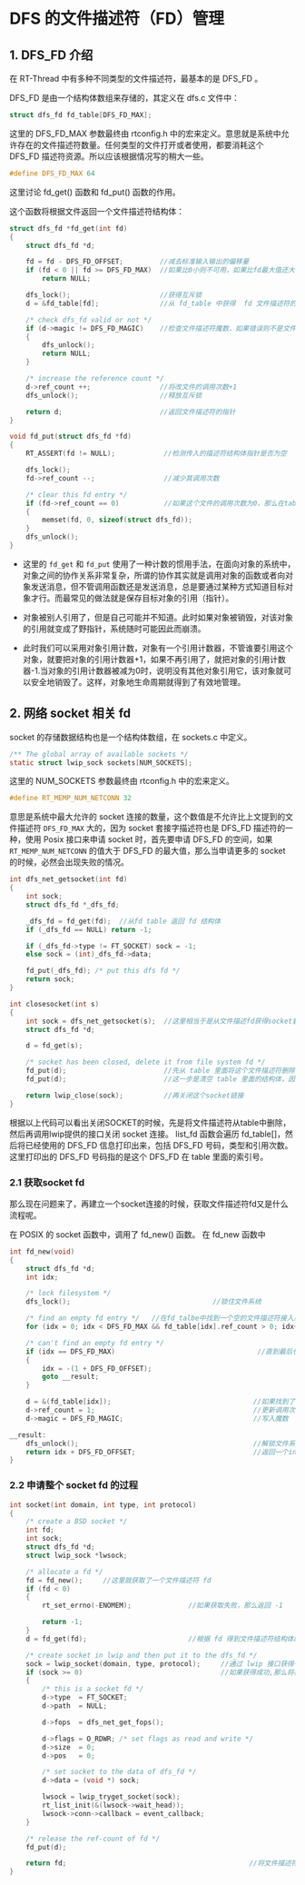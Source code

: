 # DFS 的文件描述符（FD）管理
## 1. DFS_FD 介绍

在 RT-Thread 中有多种不同类型的文件描述符，最基本的是 DFS_FD 。

DFS_FD 是由一个结构体数组来存储的，其定义在 dfs.c 文件中：
```c
struct dfs_fd fd_table[DFS_FD_MAX];
```
这里的 DFS_FD_MAX 参数最终由 rtconfig.h 中的宏来定义。意思就是系统中允许存在的文件描述符数量。任何类型的文件打开或者使用，都要消耗这个 DFS_FD 描述符资源。所以应该根据情况写的稍大一些。
```c
#define DFS_FD_MAX 64
```

这里讨论 fd_get() 函数和 fd_put() 函数的作用。

这个函数将根据文件返回一个文件描述符结构体：

```c
struct dfs_fd *fd_get(int fd)
{
    struct dfs_fd *d;

    fd = fd - DFS_FD_OFFSET;         //减去标准输入输出的偏移量
    if (fd < 0 || fd >= DFS_FD_MAX)  //如果比0小则不可用，如果比fd最大值还大，也不允许，所以返回NULL
        return NULL;

    dfs_lock();                      //获得互斥锁
    d = &fd_table[fd];               //从 fd_table 中获得  fd 文件描述符的指针

    /* check dfs_fd valid or not */
    if (d->magic != DFS_FD_MAGIC)    //检查文件描述符魔数，如果错误则不是文件描述符，返回NULL
    {
        dfs_unlock();
        return NULL;
    }

    /* increase the reference count */
    d->ref_count ++;                 //将改文件的调用次数+1
    dfs_unlock();                    //释放互斥锁

    return d;                        //返回文件描述符的指针
}

void fd_put(struct dfs_fd *fd)
{
    RT_ASSERT(fd != NULL);            //检测传入的描述符结构体指针是否为空

    dfs_lock();
    fd->ref_count --;                 //减少其调用次数

    /* clear this fd entry */
    if (fd->ref_count == 0)           //如果这个文件的调用次数为0，那么在table中清空这个描述符的信息，这里相当于使释放这个描述符了
    {
        memset(fd, 0, sizeof(struct dfs_fd));  
    }
    dfs_unlock();
}

```

- 这里的 `fd_get` 和 `fd_put`    使用了一种计数的惯用手法，在面向对象的系统中，对象之间的协作关系非常复杂，所谓的协作其实就是调用对象的函数或者向对象发送消息，但不管调用函数还是发送消息，总是要通过某种方式知道目标对象才行。而最常见的做法就是保存目标对象的引用（指针）。

- 对象被别人引用了，但是自己可能并不知道。此时如果对象被销毁，对该对象的引用就变成了野指针，系统随时可能因此而崩溃。

- 此时我们可以采用对象引用计数，对象有一个引用计数器，不管谁要引用这个对象，就要把对象的引用计数器+1，如果不再引用了，就把对象的引用计数器-1.当对象的引用计数器被减为0时，说明没有其他对象引用它，该对象就可以安全地销毁了。这样，对象地生命周期就得到了有效地管理。


## 2. 网络 socket 相关 fd

socket 的存储数据结构也是一个结构体数组，在 sockets.c 中定义。
```c
/** The global array of available sockets */
static struct lwip_sock sockets[NUM_SOCKETS];
```
这里的 NUM_SOCKETS 参数最终由 rtconfig.h 中的宏来定义。
```c
#define RT_MEMP_NUM_NETCONN 32
```
意思是系统中最大允许的 socket 连接的数量，这个数值是不允许比上文提到的文件描述符 `DFS_FD_MAX` 大的，因为 socket 套接字描述符也是 DFS_FD 描述符的一种，使用 Posix 接口来申请 socket 时，首先要申请 DFS_FD  的空间，如果 `RT_MEMP_NUM_NETCONN` 的值大于 DFS_FD 的最大值，那么当申请更多的 socket 的时候，必然会出现失败的情况。

```c
int dfs_net_getsocket(int fd)
{
    int sock;
    struct dfs_fd *_dfs_fd; 

    _dfs_fd = fd_get(fd);  //从fd table 返回 fd 结构体
    if (_dfs_fd == NULL) return -1;

    if (_dfs_fd->type != FT_SOCKET) sock = -1;
    else sock = (int)_dfs_fd->data;

    fd_put(_dfs_fd); /* put this dfs fd */
    return sock;
}

int closesocket(int s)
{
    int sock = dfs_net_getsocket(s);  //这里相当于是从文件描述fd获得socket套接字
    struct dfs_fd *d;

    d = fd_get(s);

    /* socket has been closed, delete it from file system fd */
    fd_put(d);                        //先从 table 里面将这个文件描述符删除  这一步是减少其调用次数
    fd_put(d);                        //这一步是清空 table 里面的结构体，因为前面dfs_net_getsocket 里面给调用次数+1，fd_get又+1，所以这里要put两次

    return lwip_close(sock);          //再关闭这个socket链接
}
```
根据以上代码可以看出关闭SOCKET的时候，先是将文件描述符从table中删除，然后再调用lwip提供的接口关闭 socket 连接。
list_fd 函数会遍历 fd_table[]，然后将已经使用的 DFS_FD 信息打印出来，包括 DFS_FD 号码，类型和引用次数。这里打印出的 DFS_FD 号码指的是这个 DFS_FD 在 table 里面的索引号。

### 2.1 获取socket fd 

那么现在问题来了，再建立一个socket连接的时候，获取文件描述符fd又是什么流程呢。

在 POSIX 的 socket 函数中，调用了 fd_new() 函数。
在 fd_new 函数中
```c
int fd_new(void)
{
    struct dfs_fd *d;
    int idx;

    /* lock filesystem */
    dfs_lock();                                   //锁住文件系统

    /* find an empty fd entry */   //在fd_talbe中找到一个空的文件描述符接入点，条件是某个描述符的接入点的调用次数为0
    for (idx = 0; idx < DFS_FD_MAX && fd_table[idx].ref_count > 0; idx++);  

    /* can't find an empty fd entry */ 
    if (idx == DFS_FD_MAX)                                   //直到最后也没有找到，那么到最后返回一个负数
    {
        idx = -(1 + DFS_FD_OFFSET);
        goto __result;
    }

    d = &(fd_table[idx]);                                   //如果找到了一个空的位置那么将这个位置的指针赋给 d
    d->ref_count = 1;                                       //更新调用次数为1
    d->magic = DFS_FD_MAGIC;                                //写入魔数

__result:
    dfs_unlock();                                           //解锁文件系统
    return idx + DFS_FD_OFFSET;                             //返回一个index + fd 偏移值的文件 fd
}      
```

### 2.2 申请整个 socket fd 的过程

```c
int socket(int domain, int type, int protocol)
{
    /* create a BSD socket */
    int fd;
    int sock;
    struct dfs_fd *d;
    struct lwip_sock *lwsock;

    /* allocate a fd */
    fd = fd_new();     //这里就获取了一个文件描述符 fd
    if (fd < 0)
    {
        rt_set_errno(-ENOMEM);              //如果获取失败，那么返回 -1

        return -1;
    }
    d = fd_get(fd);                         //根据 fd 得到文件描述符结构体的指针

    /* create socket in lwip and then put it to the dfs_fd */
    sock = lwip_socket(domain, type, protocol);     //通过 lwip 接口获得一个socket描述符
    if (sock >= 0)                                  //如果获得成功,那么将相关信息存放到文件描述符 fd 中
    {
        /* this is a socket fd */
        d->type  = FT_SOCKET;
        d->path  = NULL;

        d->fops  = dfs_net_get_fops();

        d->flags = O_RDWR; /* set flags as read and write */
        d->size  = 0;
        d->pos   = 0;

        /* set socket to the data of dfs_fd */
        d->data = (void *) sock;

        lwsock = lwip_tryget_socket(sock);
        rt_list_init(&(lwsock->wait_head));
        lwsock->conn->callback = event_callback;
    }

    /* release the ref-count of fd */
    fd_put(d);

    return fd;                                             //将文件描述符 fd 返回
}
```